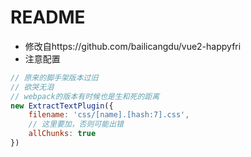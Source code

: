 # README

- 修改自https://github.com/bailicangdu/vue2-happyfri
- 注意配置

```js
// 原来的脚手架版本过旧
// 欲哭无泪
// webpack的版本有时候也是生和死的距离
new ExtractTextPlugin({
    filename: 'css/[name].[hash:7].css',
    // 这里要加，否则可能出错 
    allChunks: true
})
```
